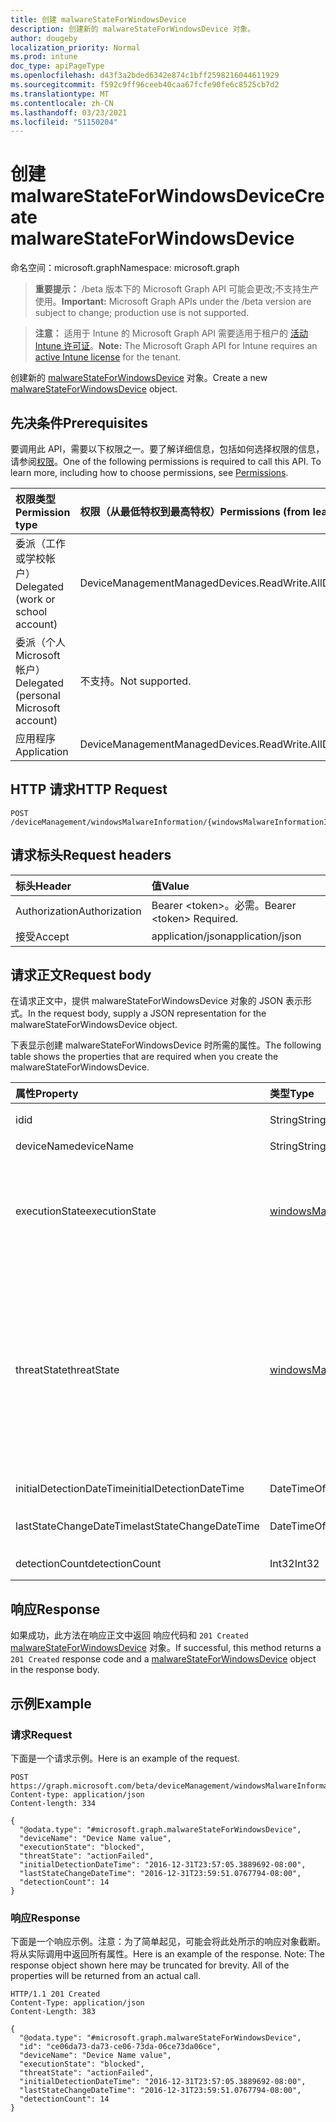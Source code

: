 ```yaml
---
title: 创建 malwareStateForWindowsDevice
description: 创建新的 malwareStateForWindowsDevice 对象。
author: dougeby
localization_priority: Normal
ms.prod: intune
doc_type: apiPageType
ms.openlocfilehash: d43f3a2bded6342e874c1bff2598216044611929
ms.sourcegitcommit: f592c9ff96ceeb40caa67fcfe90fe6c8525cb7d2
ms.translationtype: MT
ms.contentlocale: zh-CN
ms.lasthandoff: 03/23/2021
ms.locfileid: "51150204"
---
```

# <a name="create-malwarestateforwindowsdevice"></a><span data-ttu-id="9d442-103">创建 malwareStateForWindowsDevice</span><span class="sxs-lookup"><span data-stu-id="9d442-103">Create malwareStateForWindowsDevice</span></span>

<span data-ttu-id="9d442-104">命名空间：microsoft.graph</span><span class="sxs-lookup"><span data-stu-id="9d442-104">Namespace: microsoft.graph</span></span>

> <span data-ttu-id="9d442-105">**重要提示：** /beta 版本下的 Microsoft Graph API 可能会更改;不支持生产使用。</span><span class="sxs-lookup"><span data-stu-id="9d442-105">**Important:** Microsoft Graph APIs under the /beta version are subject to change; production use is not supported.</span></span>

> <span data-ttu-id="9d442-106">**注意：** 适用于 Intune 的 Microsoft Graph API 需要适用于租户的 [活动 Intune 许可证](https://go.microsoft.com/fwlink/?linkid=839381)。</span><span class="sxs-lookup"><span data-stu-id="9d442-106">**Note:** The Microsoft Graph API for Intune requires an [active Intune license](https://go.microsoft.com/fwlink/?linkid=839381) for the tenant.</span></span>

<span data-ttu-id="9d442-107">创建新的 [malwareStateForWindowsDevice](../resources/intune-devices-malwarestateforwindowsdevice.md) 对象。</span><span class="sxs-lookup"><span data-stu-id="9d442-107">Create a new [malwareStateForWindowsDevice](../resources/intune-devices-malwarestateforwindowsdevice.md) object.</span></span>

## <a name="prerequisites"></a><span data-ttu-id="9d442-108">先决条件</span><span class="sxs-lookup"><span data-stu-id="9d442-108">Prerequisites</span></span>
<span data-ttu-id="9d442-p101">要调用此 API，需要以下权限之一。要了解详细信息，包括如何选择权限的信息，请参阅[权限](/graph/permissions-reference)。</span><span class="sxs-lookup"><span data-stu-id="9d442-p101">One of the following permissions is required to call this API. To learn more, including how to choose permissions, see [Permissions](/graph/permissions-reference).</span></span>

|<span data-ttu-id="9d442-111">权限类型</span><span class="sxs-lookup"><span data-stu-id="9d442-111">Permission type</span></span>|<span data-ttu-id="9d442-112">权限（从最低特权到最高特权）</span><span class="sxs-lookup"><span data-stu-id="9d442-112">Permissions (from least to most privileged)</span></span>|
|:---|:---|
|<span data-ttu-id="9d442-113">委派（工作或学校帐户）</span><span class="sxs-lookup"><span data-stu-id="9d442-113">Delegated (work or school account)</span></span>|<span data-ttu-id="9d442-114">DeviceManagementManagedDevices.ReadWrite.All</span><span class="sxs-lookup"><span data-stu-id="9d442-114">DeviceManagementManagedDevices.ReadWrite.All</span></span>|
|<span data-ttu-id="9d442-115">委派（个人 Microsoft 帐户）</span><span class="sxs-lookup"><span data-stu-id="9d442-115">Delegated (personal Microsoft account)</span></span>|<span data-ttu-id="9d442-116">不支持。</span><span class="sxs-lookup"><span data-stu-id="9d442-116">Not supported.</span></span>|
|<span data-ttu-id="9d442-117">应用程序</span><span class="sxs-lookup"><span data-stu-id="9d442-117">Application</span></span>|<span data-ttu-id="9d442-118">DeviceManagementManagedDevices.ReadWrite.All</span><span class="sxs-lookup"><span data-stu-id="9d442-118">DeviceManagementManagedDevices.ReadWrite.All</span></span>|

## <a name="http-request"></a><span data-ttu-id="9d442-119">HTTP 请求</span><span class="sxs-lookup"><span data-stu-id="9d442-119">HTTP Request</span></span>
<!-- {
  "blockType": "ignored"
}
-->
``` http
POST /deviceManagement/windowsMalwareInformation/{windowsMalwareInformationId}/deviceMalwareStates
```

## <a name="request-headers"></a><span data-ttu-id="9d442-120">请求标头</span><span class="sxs-lookup"><span data-stu-id="9d442-120">Request headers</span></span>
|<span data-ttu-id="9d442-121">标头</span><span class="sxs-lookup"><span data-stu-id="9d442-121">Header</span></span>|<span data-ttu-id="9d442-122">值</span><span class="sxs-lookup"><span data-stu-id="9d442-122">Value</span></span>|
|:---|:---|
|<span data-ttu-id="9d442-123">Authorization</span><span class="sxs-lookup"><span data-stu-id="9d442-123">Authorization</span></span>|<span data-ttu-id="9d442-124">Bearer &lt;token&gt;。必需。</span><span class="sxs-lookup"><span data-stu-id="9d442-124">Bearer &lt;token&gt; Required.</span></span>|
|<span data-ttu-id="9d442-125">接受</span><span class="sxs-lookup"><span data-stu-id="9d442-125">Accept</span></span>|<span data-ttu-id="9d442-126">application/json</span><span class="sxs-lookup"><span data-stu-id="9d442-126">application/json</span></span>|

## <a name="request-body"></a><span data-ttu-id="9d442-127">请求正文</span><span class="sxs-lookup"><span data-stu-id="9d442-127">Request body</span></span>
<span data-ttu-id="9d442-128">在请求正文中，提供 malwareStateForWindowsDevice 对象的 JSON 表示形式。</span><span class="sxs-lookup"><span data-stu-id="9d442-128">In the request body, supply a JSON representation for the malwareStateForWindowsDevice object.</span></span>

<span data-ttu-id="9d442-129">下表显示创建 malwareStateForWindowsDevice 时所需的属性。</span><span class="sxs-lookup"><span data-stu-id="9d442-129">The following table shows the properties that are required when you create the malwareStateForWindowsDevice.</span></span>

|<span data-ttu-id="9d442-130">属性</span><span class="sxs-lookup"><span data-stu-id="9d442-130">Property</span></span>|<span data-ttu-id="9d442-131">类型</span><span class="sxs-lookup"><span data-stu-id="9d442-131">Type</span></span>|<span data-ttu-id="9d442-132">说明</span><span class="sxs-lookup"><span data-stu-id="9d442-132">Description</span></span>|
|:---|:---|:---|
|<span data-ttu-id="9d442-133">id</span><span class="sxs-lookup"><span data-stu-id="9d442-133">id</span></span>|<span data-ttu-id="9d442-134">String</span><span class="sxs-lookup"><span data-stu-id="9d442-134">String</span></span>|<span data-ttu-id="9d442-135">唯一标识符。</span><span class="sxs-lookup"><span data-stu-id="9d442-135">The unique Identifier.</span></span> <span data-ttu-id="9d442-136">这是设备 ID。</span><span class="sxs-lookup"><span data-stu-id="9d442-136">This is device id.</span></span>|
|<span data-ttu-id="9d442-137">deviceName</span><span class="sxs-lookup"><span data-stu-id="9d442-137">deviceName</span></span>|<span data-ttu-id="9d442-138">String</span><span class="sxs-lookup"><span data-stu-id="9d442-138">String</span></span>|<span data-ttu-id="9d442-139">设备名称</span><span class="sxs-lookup"><span data-stu-id="9d442-139">Device name</span></span>|
|<span data-ttu-id="9d442-140">executionState</span><span class="sxs-lookup"><span data-stu-id="9d442-140">executionState</span></span>|[<span data-ttu-id="9d442-141">windowsMalwareExecutionState</span><span class="sxs-lookup"><span data-stu-id="9d442-141">windowsMalwareExecutionState</span></span>](../resources/intune-devices-windowsmalwareexecutionstate.md)|<span data-ttu-id="9d442-142">恶意软件的执行状态，如阻止/执行等。可能的值是 `unknown` `blocked` `allowed` ：、、、、。 `running` `notRunning`</span><span class="sxs-lookup"><span data-stu-id="9d442-142">Execution status of the malware like blocked/executing etc. Possible values are: `unknown`, `blocked`, `allowed`, `running`, `notRunning`.</span></span>|
|<span data-ttu-id="9d442-143">threatState</span><span class="sxs-lookup"><span data-stu-id="9d442-143">threatState</span></span>|[<span data-ttu-id="9d442-144">windowsMalwareThreatState</span><span class="sxs-lookup"><span data-stu-id="9d442-144">windowsMalwareThreatState</span></span>](../resources/intune-devices-windowsmalwarethreatstate.md)|<span data-ttu-id="9d442-145">恶意软件的威胁状态，如已清理/隔离/允许等。可能的值包括 `active` `actionFailed` `manualStepsRequired` ：、、、、、、、、、、。 `fullScanRequired` `rebootRequired` `remediatedWithNonCriticalFailures` `quarantined` `removed` `cleaned` `allowed` `noStatusCleared`</span><span class="sxs-lookup"><span data-stu-id="9d442-145">Threat status of the malware like cleaned/quarantined/allowed etc. Possible values are: `active`, `actionFailed`, `manualStepsRequired`, `fullScanRequired`, `rebootRequired`, `remediatedWithNonCriticalFailures`, `quarantined`, `removed`, `cleaned`, `allowed`, `noStatusCleared`.</span></span>|
|<span data-ttu-id="9d442-146">initialDetectionDateTime</span><span class="sxs-lookup"><span data-stu-id="9d442-146">initialDetectionDateTime</span></span>|<span data-ttu-id="9d442-147">DateTimeOffset</span><span class="sxs-lookup"><span data-stu-id="9d442-147">DateTimeOffset</span></span>|<span data-ttu-id="9d442-148">恶意软件的初始检测日期/时间</span><span class="sxs-lookup"><span data-stu-id="9d442-148">Initial detection datetime of the malware</span></span>|
|<span data-ttu-id="9d442-149">lastStateChangeDateTime</span><span class="sxs-lookup"><span data-stu-id="9d442-149">lastStateChangeDateTime</span></span>|<span data-ttu-id="9d442-150">DateTimeOffset</span><span class="sxs-lookup"><span data-stu-id="9d442-150">DateTimeOffset</span></span>|<span data-ttu-id="9d442-151">上次更改此特定威胁的时间</span><span class="sxs-lookup"><span data-stu-id="9d442-151">The last time this particular threat was changed</span></span>|
|<span data-ttu-id="9d442-152">detectionCount</span><span class="sxs-lookup"><span data-stu-id="9d442-152">detectionCount</span></span>|<span data-ttu-id="9d442-153">Int32</span><span class="sxs-lookup"><span data-stu-id="9d442-153">Int32</span></span>|<span data-ttu-id="9d442-154">检测到恶意软件次数</span><span class="sxs-lookup"><span data-stu-id="9d442-154">Number of times the malware is detected</span></span>|



## <a name="response"></a><span data-ttu-id="9d442-155">响应</span><span class="sxs-lookup"><span data-stu-id="9d442-155">Response</span></span>
<span data-ttu-id="9d442-156">如果成功，此方法在响应正文中返回 响应代码和 `201 Created` [malwareStateForWindowsDevice](../resources/intune-devices-malwarestateforwindowsdevice.md) 对象。</span><span class="sxs-lookup"><span data-stu-id="9d442-156">If successful, this method returns a `201 Created` response code and a [malwareStateForWindowsDevice](../resources/intune-devices-malwarestateforwindowsdevice.md) object in the response body.</span></span>

## <a name="example"></a><span data-ttu-id="9d442-157">示例</span><span class="sxs-lookup"><span data-stu-id="9d442-157">Example</span></span>

### <a name="request"></a><span data-ttu-id="9d442-158">请求</span><span class="sxs-lookup"><span data-stu-id="9d442-158">Request</span></span>
<span data-ttu-id="9d442-159">下面是一个请求示例。</span><span class="sxs-lookup"><span data-stu-id="9d442-159">Here is an example of the request.</span></span>
``` http
POST https://graph.microsoft.com/beta/deviceManagement/windowsMalwareInformation/{windowsMalwareInformationId}/deviceMalwareStates
Content-type: application/json
Content-length: 334

{
  "@odata.type": "#microsoft.graph.malwareStateForWindowsDevice",
  "deviceName": "Device Name value",
  "executionState": "blocked",
  "threatState": "actionFailed",
  "initialDetectionDateTime": "2016-12-31T23:57:05.3889692-08:00",
  "lastStateChangeDateTime": "2016-12-31T23:59:51.0767794-08:00",
  "detectionCount": 14
}
```

### <a name="response"></a><span data-ttu-id="9d442-160">响应</span><span class="sxs-lookup"><span data-stu-id="9d442-160">Response</span></span>
<span data-ttu-id="9d442-p103">下面是一个响应示例。注意：为了简单起见，可能会将此处所示的响应对象截断。将从实际调用中返回所有属性。</span><span class="sxs-lookup"><span data-stu-id="9d442-p103">Here is an example of the response. Note: The response object shown here may be truncated for brevity. All of the properties will be returned from an actual call.</span></span>
``` http
HTTP/1.1 201 Created
Content-Type: application/json
Content-Length: 383

{
  "@odata.type": "#microsoft.graph.malwareStateForWindowsDevice",
  "id": "ce06da73-da73-ce06-73da-06ce73da06ce",
  "deviceName": "Device Name value",
  "executionState": "blocked",
  "threatState": "actionFailed",
  "initialDetectionDateTime": "2016-12-31T23:57:05.3889692-08:00",
  "lastStateChangeDateTime": "2016-12-31T23:59:51.0767794-08:00",
  "detectionCount": 14
}
```




